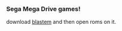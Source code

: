 ### Sega Mega Drive games!
download [blastem](https://www.retrodev.com/blastem/changes.html) and then open roms on it.
